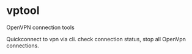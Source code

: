 # vptool
OpenVPN connection tools

Quickconnect to vpn via cli. check connection status, stop all OpenVpn connections.
